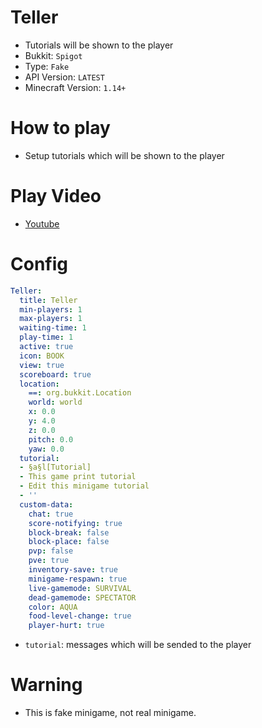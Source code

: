 # Teller
- Tutorials will be shown to the player
- Bukkit: `Spigot`
- Type: `Fake`
- API Version: `LATEST`
- Minecraft Version: `1.14+`



# How to play
- Setup tutorials which will be shown to the player



# Play Video
- [Youtube](https://youtu.be/HkM1zigblus)



# Config
```yaml
Teller:
  title: Teller
  min-players: 1
  max-players: 1
  waiting-time: 1
  play-time: 1
  active: true
  icon: BOOK
  view: true
  scoreboard: true
  location:
    ==: org.bukkit.Location
    world: world
    x: 0.0
    y: 4.0
    z: 0.0
    pitch: 0.0
    yaw: 0.0
  tutorial:
  - §a§l[Tutorial]
  - This game print tutorial
  - Edit this minigame tutorial
  - ''
  custom-data:
    chat: true
    score-notifying: true
    block-break: false
    block-place: false
    pvp: false
    pve: true
    inventory-save: true
    minigame-respawn: true
    live-gamemode: SURVIVAL
    dead-gamemode: SPECTATOR
    color: AQUA
    food-level-change: true
    player-hurt: true
```
- `tutorial`: messages which will be sended to the player



# Warning
- This is fake minigame, not real minigame.